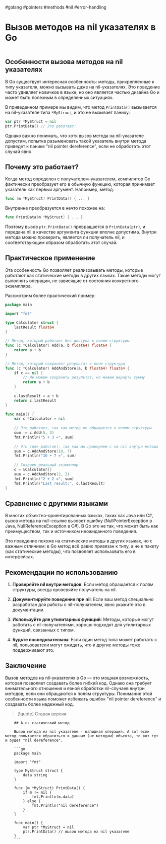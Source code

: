 #golang #pointers #methods #nil #error-handling

# Вызов методов на nil указателях в Go

```table-of-contents
```

## Особенности вызова методов на nil указателях

В Go существует интересная особенность: методы, прикрепленные к типу указателя, можно вызывать даже на nil-указателях. Это поведение часто удивляет новичков в языке, но оно является частью дизайна Go и может быть полезным в определенных ситуациях.

В приведенном примере мы видим, что метод `PrintData()` вызывается на nil-указателе типа `*MyStruct`, и это не вызывает панику:

```go
var ptr *MyStruct = nil
ptr.PrintData() // Это работает!
```

Однако важно понимать, что хотя вызов метода на nil-указателе допустим, попытка разыменовать такой указатель внутри метода приведет к панике "nil pointer dereference", если не обработать этот случай явно.

## Почему это работает?

Когда метод определен с получателем-указателем, компилятор Go фактически преобразует его в обычную функцию, которая принимает указатель как первый аргумент. Например, метод:

```go
func (m *MyStruct) PrintData() { ... }
```

Внутренне преобразуется в нечто похожее на:

```go
func PrintData(m *MyStruct) { ... }
```

Поэтому вызов `ptr.PrintData()` превращается в `PrintData(ptr)`, и передача nil в качестве аргумента функции вполне допустима. Внутри метода можно проверить, является ли получатель nil, и соответствующим образом обработать этот случай.

## Практическое применение

Эта особенность Go позволяет реализовывать методы, которые работают как статические методы в других языках. Такие методы могут выполнять операции, не зависящие от состояния конкретного экземпляра.

Рассмотрим более практический пример:

```go
package main

import "fmt"

type Calculator struct {
    lastResult float64
}

// Метод, который работает без доступа к полям структуры
func (c *Calculator) Add(a, b float64) float64 {
    return a + b
}

// Метод, который сохраняет результат в поле структуры
func (c *Calculator) AddAndStore(a, b float64) float64 {
    if c == nil {
        // Не можем сохранить результат, но можем вернуть сумму
        return a + b
    }
    
    c.lastResult = a + b
    return c.lastResult
}

func main() {
    var c *Calculator = nil
    
    // Это работает, так как метод не обращается к полям структуры
    sum := c.Add(5, 3)
    fmt.Println("5 + 3 =", sum)
    
    // Это тоже работает, так как мы проверяем c на nil внутри метода
    sum = c.AddAndStore(10, 7)
    fmt.Println("10 + 7 =", sum)
    
    // Создаем реальный экземпляр
    c = &Calculator{}
    sum = c.AddAndStore(2, 2)
    fmt.Println("2 + 2 =", sum)
    fmt.Println("Last result:", c.lastResult)
}
```

## Сравнение с другими языками

В многих объектно-ориентированных языках, таких как Java или C#, вызов метода на null-ссылке вызовет ошибку (NullPointerException в Java, NullReferenceException в C#). В Go это не так, что может быть как преимуществом, так и источником неожиданного поведения.

Это поведение похоже на статические методы в других языках, но с важным отличием: в Go метод всё равно привязан к типу, а не к пакету (как статические методы), что позволяет использовать его в интерфейсах.

## Рекомендации по использованию

1. **Проверяйте nil внутри методов**: Если метод обращается к полям структуры, всегда проверяйте получатель на nil.

2. **Документируйте поведение при nil**: Если ваш метод специально разработан для работы с nil-получателем, явно укажите это в документации.

3. **Используйте для утилитарных функций**: Методы, которые могут работать с nil-получателями, хорошо подходят для утилитарных функций, связанных с типом.

4. **Будьте последовательны**: Если один метод типа может работать с nil, пользователи могут ожидать, что и другие методы тоже поддерживают это.

## Заключение

Вызов методов на nil-указателях в Go — это мощная возможность, которая позволяет создавать более гибкий код. Однако она требует внимательного отношения и явной обработки nil-случаев внутри методов, если они обращаются к полям структуры. Понимание этой особенности языка поможет избежать ошибок "nil pointer dereference" и создавать более надежный код.

>[!quote] Старая версия
```old_version
	## А-ля статический метод
	
	Вызов метода на nil указателе - валидная операция. А вот если метод попытается обратиться к данным (не методам) объекта, то вот тут и будет "nil dereference".
	
	```go
	package main
	
	import "fmt"
	
	type MyStruct struct {
		data string
	}
	
	func (m *MyStruct) PrintData() {
		if m != nil {
			fmt.Println(m.data)
		} else {
			fmt.Println("nil dereference")
		}
	}
	
	func main() {
		var ptr *MyStruct = nil
		ptr.PrintData() // вызов метода на nil указателе
	}
	```
```


